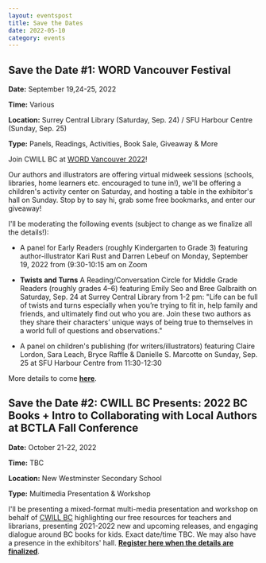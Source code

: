 ```yaml
---
layout: eventspost
title: Save the Dates
date: 2022-05-10
category: events
---
```


## Save the Date #1: WORD Vancouver Festival

**Date:** September 19,24-25, 2022

**Time:** Various

**Location:** Surrey Central Library (Saturday, Sep. 24) / SFU Harbour Centre (Sunday, Sep. 25)

**Type:** Panels, Readings, Activities, Book Sale, Giveaway & More

Join CWILL BC at [WORD Vancouver 2022](https://www.wordvancouver.ca/)!

Our authors and illustrators are offering virtual midweek sessions (schools, libraries, home learners etc. encouraged to tune in!), we'll be offering a children's activity center on Saturday, and hosting a table in the exhibitor's hall on Sunday. Stop by to say hi, grab some free bookmarks, and enter our giveaway!

I'll be moderating the following events (subject to change as we finalize all the details!):

 - A panel for Early Readers (roughly Kindergarten to Grade 3) featuring author-illustrator Kari Rust and Darren Lebeuf on Monday, September 19, 2022 from (9:30-10:15 am on Zoom

 - **Twists and Turns** A Reading/Conversation Circle for Middle Grade Readers (roughly grades 4–6) featuring Emily Seo and Bree Galbraith on Saturday, Sep. 24 at Surrey Central Library from 1-2 pm: "Life can be full of twists and turns especially when you’re trying to fit in, help family and friends, and ultimately find out who you are. Join these two authors as they share their characters’ unique ways of being true to themselves in a world full of questions and observations."

 - A panel on children's publishing (for writers/illustrators) featuring Claire Lordon, Sara Leach, Bryce Raffle & Danielle S. Marcotte on Sunday, Sep. 25 at SFU Harbour Centre from 11:30-12:30

More details to come [**here**](https://www.wordvancouver.ca/).

## Save the Date #2: CWILL BC Presents: 2022 BC Books + Intro to Collaborating with Local Authors at BCTLA Fall Conference

**Date:** October 21-22, 2022

**Time:** TBC

**Location:** New Westminster Secondary School

**Type:** Multimedia Presentation & Workshop

I'll be presenting a mixed-format multi-media presentation and workshop on behalf of [CWILL BC](https://cwillbc.org) highlighting our free resources for teachers and librarians, presenting 2021-2022 new and upcoming releases, and engaging dialogue around BC books for kids. Exact date/time TBC. We may also have a presence in the exhibitors' hall. [**Register here when the details are finalized**](https://bctla.ourconference.ca/index.php#).
